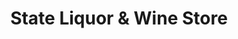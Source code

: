 ---
title: "State Liquor & Wine Store"
url: /springville/state-liquor-and-wine-store/
shop: alcohol
---